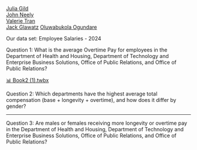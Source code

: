 [Julia Gild](https://github.com/JuliaGild)  
[John Neely](https://github.com/NeelyJohn)  
[Valerie Tran](https://github.com/vvt15)  
[Jack Glawatz](https://github.com/jackglawatz) 
[Oluwabukola Ogundare](https://github.com/RachaelOgundare)

Our data set: Employee Salaries - 2024

Question 1: What is the average Overtime Pay for employees in the Department of Health and Housing, Department of Technology and Enterprise Business Solutions, Office of Public Relations, and Office of Public Relations?

[📊 Book2 (1).twbx](./Book2%20(3).twbx)



Question 2: Which departments have the highest average total compensation (base + longevity + overtime), and how does it differ by gender?

---



Question 3: Are males or females receiving more longevity or overtime pay in the Department of Health and Housing, Department of Technology and Enterprise Business Solutions, Office of Public Relations, and Office of Public Relations?

